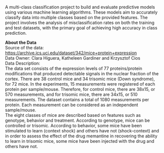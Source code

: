 A multi-class classification project to build and evaluate predictive models using various machine learning algorithms. These models aim to accurately classify data into multiple classes based on the provided features. The project involves the analysis of misclassification rates on both the training and test datasets, with the primary goal of achieving high accuracy in class prediction.

**About the Data** <br>
Source of the data: https://archive.ics.uci.edu/dataset/342/mice+protein+expression <br>
Data Owner: Clara Higuera, Katheleen Gardiner and Krzysztof Cios <br>
Data Description: <br>
The data set consists of the expression levels of 77 proteins/protein modifications
that produced detectable signals in the nuclear fraction of the cortex. There are 38
control mice and 34 trisomic mice (Down syndrome), for 72 mice. In the
experiments, 15 measurements were registered of each protein per sample/mouse.
Therefore, for control mice, there are 38x15, or 570 measurements, and for trisomic
mice, there are 34x15, or 510 measurements. The dataset contains a total of 1080
measurements per protein. Each measurement can be considered as an independent
sample/mouse. <br>
The eight classes of mice are described based on features such as genotype, behavior
and treatment. According to genotype, mice can be controlled or trisomic. According to
behavior, some mice have been stimulated to learn (context shock) and others have
not (shock-context) and in order to assess the effect of the drug memantine in
recovering the ability to learn in trisomic mice, some mice have been injected with
the drug and others have not.
